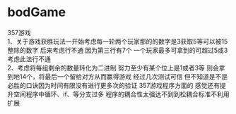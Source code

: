 # bodGame
357游戏  
1、关于游戏获胜玩法一开始考虑每一轮两个玩家那的的数字是3获取5等可以被15整除的数字 后来考虑行不通 因为第三行有7个 一个玩家最多可拿到的可超过5或3考虑此法行不通  
2、考虑将每组剩余的数量转化为二进制 努力至少有某个位上是1或者3等 则会拿到地14个，将最后一个留给对方从而赢得游戏  经过几次测试可信 但不知道是不是必胜的口诀因为时间有限没有进行更多次的验证
357游戏程序方面的
感觉还有提升空间程序中循环、if、等分支过多 程序的耦合性太强达不到到松耦合标准不利用扩展
